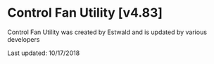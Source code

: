# Control Fan Utility [v4.83]

Control Fan Utility was created by Estwald and is updated by various developers

Last updated: 10/17/2018
